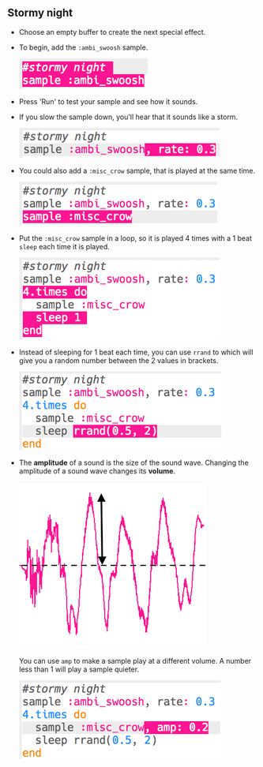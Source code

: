 ## Stormy night

+ Choose an empty buffer to create the next special effect.

+ To begin, add the `:ambi_swoosh` sample.
    
    ![captura de pantalla](images/effects-storm-sample.png)

+ Press 'Run' to test your sample and see how it sounds.

+ If you slow the sample down, you'll hear that it sounds like a storm.
    
    ![captura de pantalla](images/effects-storm-rate.png)

+ You could also add a `:misc_crow` sample, that is played at the same time.
    
    ![captura de pantalla](images/effects-storm-crow.png)

+ Put the `:misc_crow` sample in a loop, so it is played 4 times with a 1 beat `sleep` each time it is played.
    
    ![captura de pantalla](images/effects-storm-crow-repeat.png)

+ Instead of sleeping for 1 beat each time, you can use `rrand` to which will give you a random number between the 2 values in brackets.
    
    ![captura de pantalla](images/effects-storm-crow-rand.png)

+ The **amplitude** of a sound is the size of the sound wave. Changing the amplitude of a sound wave changes its **volume**.
    
    ![amplitude](images/effects-amplitude.png)
    
    You can use `amp` to make a sample play at a different volume. A number less than 1 will play a sample quieter.
    
    ![captura de pantalla](images/effects-storm-crow-amp.png)